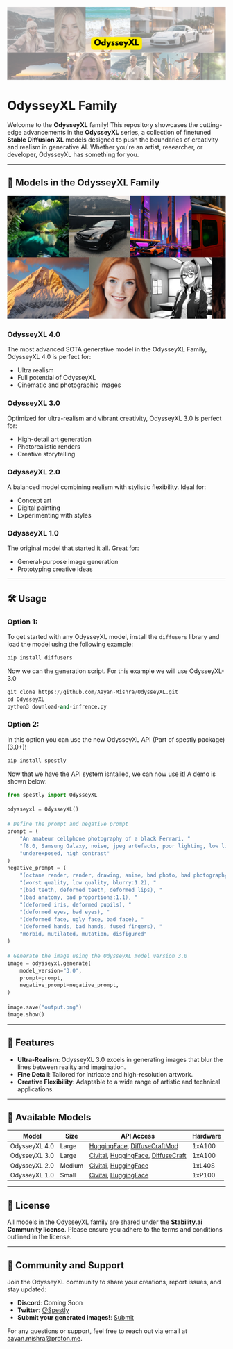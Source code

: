![Header](https://raw.githubusercontent.com/Aayan-Mishra/Images/refs/heads/main/API%20(1).png)

# OdysseyXL Family

Welcome to the **OdysseyXL** family! This repository showcases the cutting-edge advancements in the **OdysseyXL** series, a collection of finetuned **Stable Diffusion XL** models designed to push the boundaries of creativity and realism in generative AI. Whether you're an artist, researcher, or developer, OdysseyXL has something for you.

---

## 🚀 Models in the OdysseyXL Family

![Grid](https://raw.githubusercontent.com/Aayan-Mishra/Images/refs/heads/main/OdysseyXL%20FINAL.png)

### **OdysseyXL 4.0**
The most advanced SOTA generative model in the OdysseyXL Family, OdysseyXL 4.0 is perfect for:
- Ultra realism
- Full potential of OdysseyXL
- Cinematic and photographic images

### **OdysseyXL 3.0**
Optimized for ultra-realism and vibrant creativity, OdysseyXL 3.0 is perfect for:
- High-detail art generation
- Photorealistic renders
- Creative storytelling

### **OdysseyXL 2.0**
A balanced model combining realism with stylistic flexibility. Ideal for:
- Concept art
- Digital painting
- Experimenting with styles

### **OdysseyXL 1.0**
The original model that started it all. Great for:
- General-purpose image generation
- Prototyping creative ideas

---

## 🛠️ Usage
### Option 1:
To get started with any OdysseyXL model, install the `diffusers` library and load the model using the following example:

```bash
pip install diffusers
```

Now we can the generation script. For this example we will use OdysseyXL-3.0

```python
git clone https://github.com/Aayan-Mishra/OdysseyXL.git
cd OdysseyXL
python3 download-and-infrence.py
```
### Option 2:
In this option you can use the new OdysseyXL API (Part of spestly package) (3.0+)!

```bash
pip install spestly
```

Now that we have the API system isntalled, we can now use it! A demo is shown below:

```python
from spestly import OdysseyXL

odysseyxl = OdysseyXL()

# Define the prompt and negative prompt
prompt = (
    "An amateur cellphone photography of a black Ferrari. "
    "f8.0, Samsung Galaxy, noise, jpeg artefacts, poor lighting, low light, "
    "underexposed, high contrast"
)
negative_prompt = (
    "(octane render, render, drawing, anime, bad photo, bad photography:1.3), "
    "(worst quality, low quality, blurry:1.2), "
    "(bad teeth, deformed teeth, deformed lips), "
    "(bad anatomy, bad proportions:1.1), "
    "(deformed iris, deformed pupils), "
    "(deformed eyes, bad eyes), "
    "(deformed face, ugly face, bad face), "
    "(deformed hands, bad hands, fused fingers), "
    "morbid, mutilated, mutation, disfigured"
)

# Generate the image using the OdysseyXL model version 3.0
image = odysseyxl.generate(
    model_version="3.0",
    prompt=prompt,
    negative_prompt=negative_prompt,
)

image.save("output.png")
image.show()
```

---

## 🌟 Features

- **Ultra-Realism**: OdysseyXL 3.0 excels in generating images that blur the lines between reality and imagination.
- **Fine Detail**: Tailored for intricate and high-resolution artwork.
- **Creative Flexibility**: Adaptable to a wide range of artistic and technical applications.

---

## 📂 Available Models

| Model          | Size       | API Access               | Hardware |
|----------------|------------|--------------------------|---------------|
|OdysseyXL 4.0   | Large      | [HuggingFace](https://huggingface.co/Spestly/OdysseyXL-4.0), [DiffuseCraftMod](https://huggingface.co/spaces/John6666/DiffuseCraftMod) | 1xA100
| OdysseyXL 3.0 | Large      | [Civitai](https://civitai.com/models/1055457/odysseyxl), [HuggingFace](https://huggingface.co/Spestly/OdysseyXL-3.0), [DiffuseCraft](https://huggingface.co/spaces/r3gm/DiffuseCraft)      | 1xA100     |
| OdysseyXL 2.0 | Medium     | [Civitai](https://civitai.com/models/1055457?modelVersionId=1187743), [HuggingFace](https://huggingface.co/Spestly/OdysseyXL-2.0)  | 1xL40S  |
| OdysseyXL 1.0 | Small      | [Civitai](https://civitai.com/models/1055457?modelVersionId=1187335), [HuggingFace](https://huggingface.co/Spestly/OdysseyXL-1.0)  | 1xP100  |

---

## 📖 License

All models in the OdysseyXL family are shared under the **Stability.ai Community license**. Please ensure you adhere to the terms and conditions outlined in the license.

---

## 📢 Community and Support

Join the OdysseyXL community to share your creations, report issues, and stay updated:

- **Discord**: Coming Soon
- **Twitter**: [@Spestly](https://twitter.com/Spestly)
- **Submit your generated images!**: [Submit](https://tally.so/r/mZPblv)

For any questions or support, feel free to reach out via email at [aayan.mishra@proton.me](mailto:aayan.mishra@proton.me).

